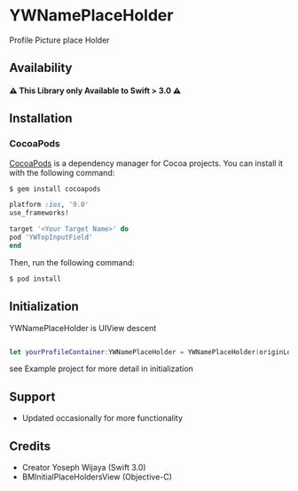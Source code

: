 # YWNamePlaceHolder
Profile Picture place Holder


## Availability
#### ⚠️ **This Library only Available to Swift > 3.0** ⚠️

## Installation

### CocoaPods

[CocoaPods](http://cocoapods.org) is a dependency manager for Cocoa projects. You can install it with the following command:

```bash
$ gem install cocoapods
```

```ruby
platform :ios, '9.0'
use_frameworks!

target '<Your Target Name>' do
pod 'YWTopInputField'
end
```

Then, run the following command:

```bash
$ pod install
```

## Initialization
YWNamePlaceHolder is UIView descent
```swift

let yourProfileContainer:YWNamePlaceHolder = YWNamePlaceHolder(originLocation: <CGPoint> ,_withSize: <CGFloat> ,_yourPlaceholder :<String> ,_fontPlaceHolder: <UIFont>)

```

see Example project for more detail in initialization

## Support
- Updated occasionally for more functionality


## Credits
- Creator Yoseph Wijaya (Swift 3.0)
- BMInitialPlaceHoldersView (Objective-C)
